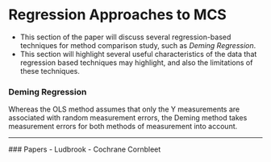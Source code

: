 Regression Approaches to MCS
============================================
- This section of the paper will discuss several regression-based techniques for method comparison study, 
such as *Deming Regression*. 
- This section will highlight several useful characteristics of the data that 
regression based techniques may highlight, and also the limitations of these techniques.

### Deming Regression
Whereas the OLS method assumes that only the Y measurements are associated with 
random measurement errors, the Deming method takes measurement errors for both methods of measurement into account.

<hr>
### Papers
- Ludbrook
- Cochrane Cornbleet
